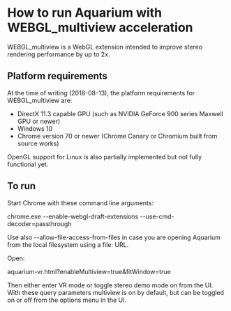 # How to run Aquarium with WEBGL_multiview acceleration

WEBGL_multiview is a WebGL extension intended to improve stereo rendering performance by up to 2x.

## Platform requirements

At the time of writing (2018-08-13), the platform requirements for WEBGL_multiview are:

* DirectX 11.3 capable GPU (such as NVIDIA GeForce 900 series Maxwell GPU or newer)
* Windows 10
* Chrome version 70 or newer (Chrome Canary or Chromium built from source works)

OpenGL support for Linux is also partially implemented but not fully functional yet.

## To run

Start Chrome with these command line arguments:

chrome.exe --enable-webgl-draft-extensions --use-cmd-decoder=passthrough

Use also --allow-file-access-from-files in case you are opening Aquarium from the local filesystem using a file: URL.

Open:

aquarium-vr.html?enableMultiview=true&fitWindow=true

Then either enter VR mode or toggle stereo demo mode on from the UI. With these query parameters multiview is on by default, but can be toggled on or off from the options menu in the UI.
